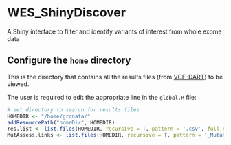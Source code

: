 # WES_ShinyDiscover
A Shiny interface to filter and identify variants of interest from whole exome data

## Configure the `home` directory

This is the directory that contains all the results files (from [VCF-DART]()) to be viewed.

The user is required to edit the appropriate line in the `global.R` file:

```R
# set directory to search for results files
HOMEDIR <- "/home/grcnata/"
addResourcePath("homeDir", HOMEDIR)
res.list <- list.files(HOMEDIR, recursive = T, pattern = '.csv', full.names = T)
MutAssess.links <- list.files(HOMEDIR, recursive = T, pattern = '_MutationAssessor_links_', full.names = T)
```